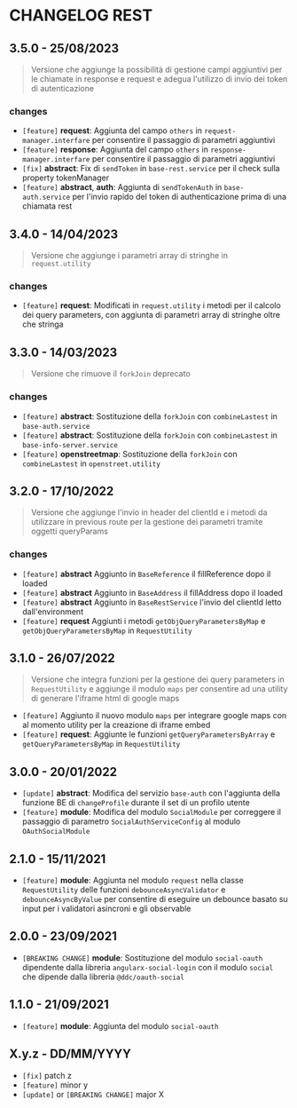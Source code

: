 # CHANGELOG REST

## 3.5.0 - 25/08/2023

> Versione che aggiunge la possibilità di gestione campi aggiuntivi per le chiamate in response e request e adegua l'utilizzo di invio dei token di autenticazione

### changes

- `[feature]` **request**: Aggiunta del campo `others` in `request-manager.interfare` per consentire il passaggio di parametri aggiuntivi
- `[feature]` **response**: Aggiunta del campo `others` in `response-manager.interfare` per consentire il passaggio di parametri aggiuntivi
- `[fix]` **abstract**: Fix di `sendToken` in `base-rest.service` per il check sulla property tokenManager
- `[feature]` **abstract**, **auth**: Aggiunta di `sendTokenAuth` in `base-auth.service` per l'invio rapido del token di authenticazione prima di una chiamata rest

## 3.4.0 - 14/04/2023

> Versione che aggiunge i parametri array di stringhe in `request.utility`

### changes

- `[feature]` **request**: Modificati in `request.utility` i metodi per il calcolo dei query parameters, con aggiunta di parametri array di stringhe oltre che stringa

## 3.3.0 - 14/03/2023

> Versione che rimuove il `forkJoin` deprecato

### changes

- `[feature]` **abstract**: Sostituzione della `forkJoin` con `combineLastest` in `base-auth.service`
- `[feature]` **abstract**: Sostituzione della `forkJoin` con `combineLastest` in `base-info-server.service`
- `[feature]` **openstreetmap**: Sostituzione della `forkJoin` con `combineLastest` in `openstreet.utility`

## 3.2.0 - 17/10/2022

> Versione che aggiunge l'invio in header del clientId e i metodi da utilizzare in previous route per la gestione dei parametri tramite oggetti queryParams

### changes

- `[feature]` **abstract** Aggiunto in `BaseReference` il fillReference dopo il loaded
- `[feature]` **abstract** Aggiunto in `BaseAddress` il fillAddress dopo il loaded
- `[feature]` **abstract** Aggiunto in `BaseRestService` l'invio del clientId letto dall'environment
- `[feature]` **request** Aggiunti i metodi `getObjQueryParametersByMap` e `getObjQueryParametersByMap` in `RequestUtility`

## 3.1.0 - 26/07/2022

> Versione che integra funzioni per la gestione dei query parameters in `RequestUtility` e aggiunge il modulo `maps` per consentire ad una utility di generare l'iframe html di google maps

- `[feature]` Aggiunto il nuovo modulo `maps` per integrare google maps con al momento utility per la creazione di iframe embed
- `[feature]` **request**: Aggiunte le funzioni `getQueryParametersByArray` e `getQueryParametersByMap` in `RequestUtility`

## 3.0.0 - 20/01/2022

- `[update]` **abstract**: Modifica del servizio `base-auth` con l'aggiunta della funzione BE di `changeProfile` durante il set di un profilo utente
- `[feature]` **module**: Modifica del modulo `SocialModule` per correggere il passaggio di parametro `SocialAuthServiceConfig` al modulo `OAuthSocialModule`

## 2.1.0 - 15/11/2021

- `[feature]` **module**: Aggiunta nel modulo `request` nella classe `RequestUtility` delle funzioni `debounceAsyncValidator` e `debounceAsyncByValue` per consentire di eseguire un debounce basato su input per i validatori asincroni e gli observable

## 2.0.0 - 23/09/2021

- `[BREAKING CHANGE]` **module**: Sostituzione del modulo `social-oauth` dipendente dalla libreria `angularx-social-login` con il modulo `social` che dipende dalla libreria `@ddc/oauth-social`

## 1.1.0 - 21/09/2021

- `[feature]` **module**: Aggiunta del modulo `social-oauth`

## X.y.z - DD/MM/YYYY

- `[fix]` patch z
- `[feature]` minor y
- `[update]` or `[BREAKING CHANGE]` major X
